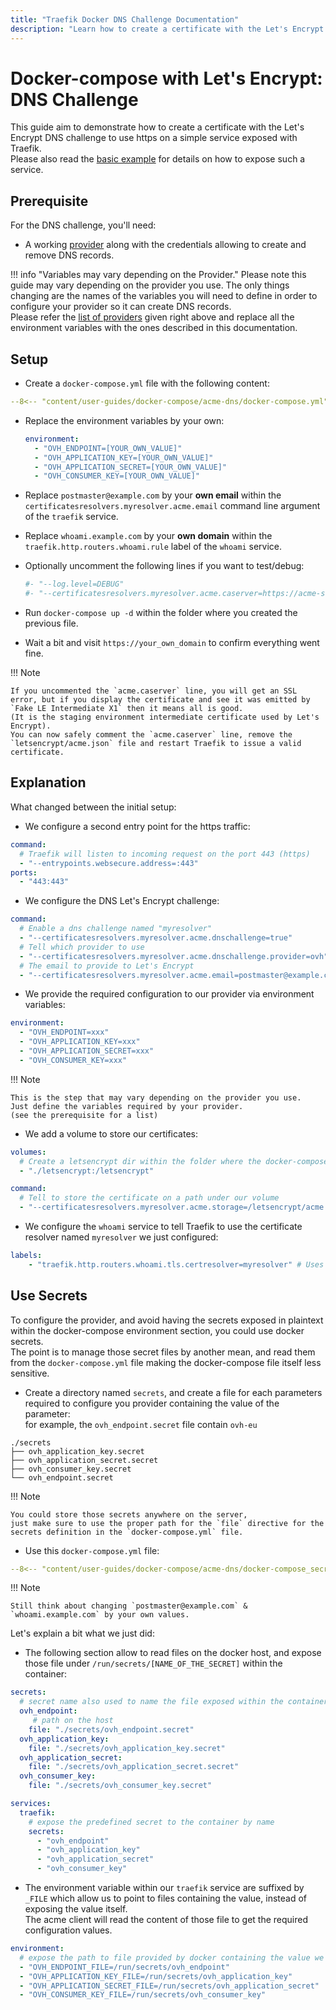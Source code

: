```yaml
---
title: "Traefik Docker DNS Challenge Documentation"
description: "Learn how to create a certificate with the Let's Encrypt DNS challenge to use HTTPS on a Service exposed with Traefik Proxy. Read the tehnical documentation."
---
```


# Docker-compose with Let's Encrypt: DNS Challenge

This guide aim to demonstrate how to create a certificate with the Let's Encrypt DNS challenge to use https on a simple service exposed with Traefik.  
Please also read the [basic example](../basic-example) for details on how to expose such a service.  

## Prerequisite

For the DNS challenge, you'll need:

- A working [provider](../../../https/acme.md#providers) along with the credentials allowing to create and remove DNS records.  

!!! info "Variables may vary depending on the Provider."
	 Please note this guide may vary depending on the provider you use.
	 The only things changing are the names of the variables you will need to define in order to configure your provider so it can create DNS records.  
	 Please refer the [list of providers](../../../https/acme.md#providers) given right above and replace all the environment variables with the ones described in this documentation.

## Setup

- Create a `docker-compose.yml` file with the following content:

```yaml
--8<-- "content/user-guides/docker-compose/acme-dns/docker-compose.yml"
```

- Replace the environment variables by your own:
    
    ```yaml
    environment:
      - "OVH_ENDPOINT=[YOUR_OWN_VALUE]"
      - "OVH_APPLICATION_KEY=[YOUR_OWN_VALUE]"
      - "OVH_APPLICATION_SECRET=[YOUR_OWN_VALUE]"
      - "OVH_CONSUMER_KEY=[YOUR_OWN_VALUE]"
    ```

- Replace `postmaster@example.com` by your **own email** within the `certificatesresolvers.myresolver.acme.email` command line argument of the `traefik` service.
- Replace `whoami.example.com` by your **own domain** within the `traefik.http.routers.whoami.rule` label of the `whoami` service.
- Optionally uncomment the following lines if you want to test/debug: 

	```yaml
	#- "--log.level=DEBUG"
	#- "--certificatesresolvers.myresolver.acme.caserver=https://acme-staging-v02.api.letsencrypt.org/directory"
	```

- Run `docker-compose up -d` within the folder where you created the previous file.
- Wait a bit and visit `https://your_own_domain` to confirm everything went fine.

!!! Note

    If you uncommented the `acme.caserver` line, you will get an SSL error, but if you display the certificate and see it was emitted by `Fake LE Intermediate X1` then it means all is good.
    (It is the staging environment intermediate certificate used by Let's Encrypt).
    You can now safely comment the `acme.caserver` line, remove the `letsencrypt/acme.json` file and restart Traefik to issue a valid certificate.

## Explanation

What changed between the initial setup:

- We configure a second entry point for the https traffic:

```yaml
command:
  # Traefik will listen to incoming request on the port 443 (https)
  - "--entrypoints.websecure.address=:443"
ports:
  - "443:443"
```

- We configure the DNS Let's Encrypt challenge:

```yaml
command:
  # Enable a dns challenge named "myresolver"
  - "--certificatesresolvers.myresolver.acme.dnschallenge=true"
  # Tell which provider to use
  - "--certificatesresolvers.myresolver.acme.dnschallenge.provider=ovh"
  # The email to provide to Let's Encrypt
  - "--certificatesresolvers.myresolver.acme.email=postmaster@example.com"
```

- We provide the required configuration to our provider via environment variables: 

```yaml
environment:
  - "OVH_ENDPOINT=xxx"
  - "OVH_APPLICATION_KEY=xxx"
  - "OVH_APPLICATION_SECRET=xxx"
  - "OVH_CONSUMER_KEY=xxx"
```

!!! Note

    This is the step that may vary depending on the provider you use.
    Just define the variables required by your provider.
    (see the prerequisite for a list)

- We add a volume to store our certificates:

```yaml
volumes:
  # Create a letsencrypt dir within the folder where the docker-compose file is
  - "./letsencrypt:/letsencrypt"

command:
  # Tell to store the certificate on a path under our volume
  - "--certificatesresolvers.myresolver.acme.storage=/letsencrypt/acme.json"
```

- We configure the `whoami` service to tell Traefik to use the certificate resolver named `myresolver` we just configured:

```yaml
labels:
	- "traefik.http.routers.whoami.tls.certresolver=myresolver" # Uses the Host rule to define which certificate to issue
```

## Use Secrets

To configure the provider, and avoid having the secrets exposed in plaintext within the docker-compose environment section,
you could use docker secrets.  
The point is to manage those secret files by another mean, and read them from the `docker-compose.yml` file making the docker-compose file itself less sensitive.

- Create a directory named `secrets`, and create a file for each parameters required to configure you provider containing the value of the parameter:  
	for example, the `ovh_endpoint.secret` file contain `ovh-eu`

```text
./secrets
├── ovh_application_key.secret
├── ovh_application_secret.secret
├── ovh_consumer_key.secret
└── ovh_endpoint.secret
```

!!! Note

    You could store those secrets anywhere on the server,
    just make sure to use the proper path for the `file` directive for the secrets definition in the `docker-compose.yml` file.

- Use this `docker-compose.yml` file:

```yaml
--8<-- "content/user-guides/docker-compose/acme-dns/docker-compose_secrets.yml"
```

!!! Note

    Still think about changing `postmaster@example.com` & `whoami.example.com` by your own values.

Let's explain a bit what we just did:

- The following section allow to read files on the docker host, and expose those file under `/run/secrets/[NAME_OF_THE_SECRET]` within the container:

```yaml
secrets:
  # secret name also used to name the file exposed within the container
  ovh_endpoint:
     # path on the host
    file: "./secrets/ovh_endpoint.secret"
  ovh_application_key:
    file: "./secrets/ovh_application_key.secret"
  ovh_application_secret:
    file: "./secrets/ovh_application_secret.secret"
  ovh_consumer_key:
    file: "./secrets/ovh_consumer_key.secret"

services:
  traefik:
    # expose the predefined secret to the container by name
    secrets:
      - "ovh_endpoint"
      - "ovh_application_key"
      - "ovh_application_secret"
      - "ovh_consumer_key"
```

- The environment variable within our `traefik` service are suffixed by `_FILE` which allow us to point to files containing the value, instead of exposing the value itself.  
	The acme client will read the content of those file to get the required configuration values.

```yaml
environment:
  # expose the path to file provided by docker containing the value we want for OVH_ENDPOINT.
  - "OVH_ENDPOINT_FILE=/run/secrets/ovh_endpoint"
  - "OVH_APPLICATION_KEY_FILE=/run/secrets/ovh_application_key"
  - "OVH_APPLICATION_SECRET_FILE=/run/secrets/ovh_application_secret"
  - "OVH_CONSUMER_KEY_FILE=/run/secrets/ovh_consumer_key"
```
